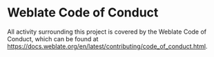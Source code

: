 # Weblate Code of Conduct

All activity surrounding this project is covered by the Weblate Code of
Conduct, which can be found at
<https://docs.weblate.org/en/latest/contributing/code_of_conduct.html>.
